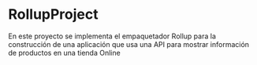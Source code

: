 # RollupProject
En este proyecto se implementa el empaquetador Rollup para la construcción de una aplicación que usa una API para mostrar información de productos en una tienda Online
